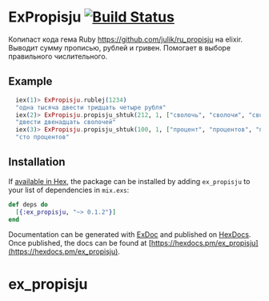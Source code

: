 # ExPropisju [![Build Status](https://travis-ci.org/sergey-chechaev/ex_propisju.svg?branch=master)](https://travis-ci.org/sergey-chechaev/ex_propisju)
Копипаст кода гема Ruby https://github.com/julik/ru_propisju на elixir.
Выводит сумму прописью, рублей и гривен. Помогает в выборе правильного числительного.

## Example
``` elixir
  iex(1)> ExPropisju.rublej(1234)
  "одна тысяча двести тридцать четыре рубля"
  iex(2)> ExPropisju.propisju_shtuk(212, 1, ["сволочь", "сволочи", "сволочей"])
  "двести двенадцать сволочей"
  iex(3)> ExPropisju.propisju_shtuk(100, 1, ["процент", "процентов", "процентов"])
  "сто процентов"
```

## Installation

If [available in Hex](https://hex.pm/docs/publish), the package can be installed
by adding `ex_propisju` to your list of dependencies in `mix.exs`:

```elixir
def deps do
  [{:ex_propisju, "~> 0.1.2"}]
end
```

Documentation can be generated with [ExDoc](https://github.com/elixir-lang/ex_doc)
and published on [HexDocs](https://hexdocs.pm). Once published, the docs can
be found at [https://hexdocs.pm/ex_propisju](https://hexdocs.pm/ex_propisju).

# ex_propisju
